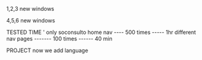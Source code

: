 1,2,3 new windows

4,5,6 new windows



TESTED TIME '
only soconsulto home nav  ---- 500 times ----- 1hr
different nav pages    ------- 100 times ------ 40 min


PROJECT
now we add language